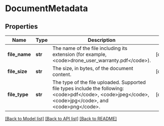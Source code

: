 # DocumentMetadata

## Properties
Name | Type | Description | Notes
------------ | ------------- | ------------- | -------------
**file_name** | **str** | The name of the file including its extension (for example, &lt;code&gt;drone_user_warranty.pdf&lt;/code&gt;). | [optional] 
**file_size** | **str** | The size, in bytes, of the document content. | [optional] 
**file_type** | **str** | The type of the file uploaded. Supported file types include the following: &lt;code&gt;pdf&lt;/code&gt;, &lt;code&gt;jpeg&lt;/code&gt;, &lt;code&gt;jpg&lt;/code&gt;, and &lt;code&gt;png&lt;/code&gt;. | [optional] 

[[Back to Model list]](../README.md#documentation-for-models) [[Back to API list]](../README.md#documentation-for-api-endpoints) [[Back to README]](../README.md)

